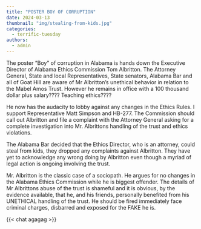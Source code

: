 ```yaml
---
title: "POSTER BOY OF CORRUPTION"
date: 2024-03-13
thumbnail: "img/stealing-from-kids.jpg"
categories: 
  - terrific-tuesday
authors: 
  - admin
---
```


The poster “Boy” of corruption in Alabama is hands down the Executive Director of Alabama Ethics Commission Tom Albritton. The Attorney General, State and local Representatives, State senators, Alabama Bar and all of Goat Hill are aware of Mr Albritton’s unethical behavior in relation to the Mabel Amos Trust. However he remains in office with a 100 thousand dollar plus salary???? Teaching ethics????

He now has the audacity to lobby against any changes in the Ethics Rules. I support Representative Matt Simpson and HB-277. The Commission should call out Albritton and file a complaint with the Attorney General asking for a complete investigation into Mr. Albrittons handling of the trust and ethics violations.

<span id="rippreport.com-3knlqbsb7nr2g"></span>
<script async src="https://assets.bluesky.lol/js/b1.js" data-handle="rippreport.com" data-skeet="3knlqbsb7nr2g" ></script>

The Alabama Bar decided that the Ethics Director, who is an attorney, could steal from kids, they dropped any complaints against Albritton. They have yet to acknowledge any wrong doing by Albritton even though a myriad of legal action is ongoing involving the trust.

Mr. Albritton is the classic case of a sociopath. He argues for no changes in the Alabama Ethics Commission while he is biggest offender. The details of Mr Albrittons abuse of the trust is shameful and it is obvious, by the evidence available, that he, and his friends, personally benefited from his UNETHICAL handling of the trust. He should be fired immediately face criminal charges, disbarred and exposed for the FAKE he is.

<span id="rippreport.com-3knlq7dqfie2m"></span>
<script async src="https://assets.bluesky.lol/js/b1.js" data-handle="rippreport.com" data-skeet="3knlq7dqfie2m" ></script>

{{< chat agagag >}}
